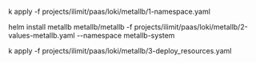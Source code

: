 k apply -f projects/ilimit/paas/loki/metallb/1-namespace.yaml

helm install metallb metallb/metallb -f projects/ilimit/paas/loki/metallb/2-values-metallb.yaml --namespace metallb-system

k apply -f projects/ilimit/paas/loki/metallb/3-deploy_resources.yaml